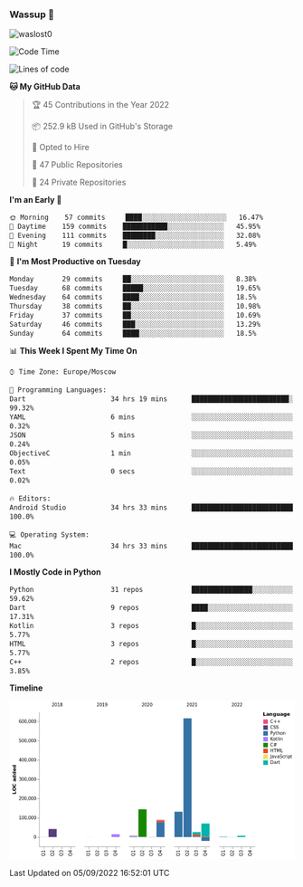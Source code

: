 ### Wassup 👋

<p align="left"> <img src="https://komarev.com/ghpvc/?username=waslost0" alt="waslost0" /></p>

<!--START_SECTION:waka-->
![Code Time](http://img.shields.io/badge/Code%20Time-1%2C487%20hrs%201%20min-blue)

![Lines of code](https://img.shields.io/badge/From%20Hello%20World%20I%27ve%20Written-1%20Million%20lines%20of%20code-blue)

**🐱 My GitHub Data** 

> 🏆 45 Contributions in the Year 2022
 > 
> 📦 252.9 kB Used in GitHub's Storage 
 > 
> 💼 Opted to Hire
 > 
> 📜 47 Public Repositories 
 > 
> 🔑 24 Private Repositories  
 > 
**I'm an Early 🐤** 

```text
🌞 Morning    57 commits     ████░░░░░░░░░░░░░░░░░░░░░   16.47% 
🌆 Daytime    159 commits    ███████████░░░░░░░░░░░░░░   45.95% 
🌃 Evening    111 commits    ████████░░░░░░░░░░░░░░░░░   32.08% 
🌙 Night      19 commits     █░░░░░░░░░░░░░░░░░░░░░░░░   5.49%

```
📅 **I'm Most Productive on Tuesday** 

```text
Monday       29 commits     ██░░░░░░░░░░░░░░░░░░░░░░░   8.38% 
Tuesday      68 commits     █████░░░░░░░░░░░░░░░░░░░░   19.65% 
Wednesday    64 commits     ████░░░░░░░░░░░░░░░░░░░░░   18.5% 
Thursday     38 commits     ██░░░░░░░░░░░░░░░░░░░░░░░   10.98% 
Friday       37 commits     ██░░░░░░░░░░░░░░░░░░░░░░░   10.69% 
Saturday     46 commits     ███░░░░░░░░░░░░░░░░░░░░░░   13.29% 
Sunday       64 commits     ████░░░░░░░░░░░░░░░░░░░░░   18.5%

```


📊 **This Week I Spent My Time On** 

```text
⌚︎ Time Zone: Europe/Moscow

💬 Programming Languages: 
Dart                     34 hrs 19 mins      ████████████████████████░   99.32% 
YAML                     6 mins              ░░░░░░░░░░░░░░░░░░░░░░░░░   0.32% 
JSON                     5 mins              ░░░░░░░░░░░░░░░░░░░░░░░░░   0.24% 
ObjectiveC               1 min               ░░░░░░░░░░░░░░░░░░░░░░░░░   0.05% 
Text                     0 secs              ░░░░░░░░░░░░░░░░░░░░░░░░░   0.02%

🔥 Editors: 
Android Studio           34 hrs 33 mins      █████████████████████████   100.0%

💻 Operating System: 
Mac                      34 hrs 33 mins      █████████████████████████   100.0%

```

**I Mostly Code in Python** 

```text
Python                   31 repos            ███████████████░░░░░░░░░░   59.62% 
Dart                     9 repos             ████░░░░░░░░░░░░░░░░░░░░░   17.31% 
Kotlin                   3 repos             █░░░░░░░░░░░░░░░░░░░░░░░░   5.77% 
HTML                     3 repos             █░░░░░░░░░░░░░░░░░░░░░░░░   5.77% 
C++                      2 repos             █░░░░░░░░░░░░░░░░░░░░░░░░   3.85%

```


**Timeline**

![Chart not found](https://raw.githubusercontent.com/waslost0/waslost0/master/charts/bar_graph.png) 


 Last Updated on 05/09/2022 16:52:01 UTC
<!--END_SECTION:waka-->

